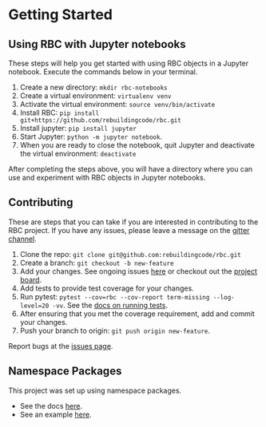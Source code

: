 # Getting Started

## Using RBC with Jupyter notebooks

These steps will help you get started with using RBC objects in a Jupyter
notebook. Execute the commands below in your terminal.

1. Create a new directory: `mkdir rbc-notebooks`
2. Create a virtual environment: `virtualenv venv`
3. Activate the virtual environment: `source venv/bin/activate`
4. Install RBC: `pip install git+https://github.com/rebuildingcode/rbc.git`
5. Install jupyter: `pip install jupyter`
6. Start Jupyter: `python -m jupyter notebook`.
7. When you are ready to close the notebook, quit Jupyter and deactivate the
virtual environment: `deactivate`

After completing the steps above, you will have a directory where you can use
and experiment with RBC objects in Jupyter notebooks.

## Contributing

These are steps that you can take if you are interested in contributing to
the RBC project. If you have any issues, please leave a message on the
[gitter channel](https://gitter.im/rebuildingcode/community).

1. Clone the repo: `git clone git@github.com:rebuildingcode/rbc.git`
2. Create a branch: `git checkout -b new-feature`
3. Add your changes. See ongoing issues [here](https://github.com/rebuildingcode/rbc/issues)
or checkout out the [project board](https://github.com/orgs/rebuildingcode/projects/2).
4. Add tests to provide test coverage for your changes.
5. Run pytest: `pytest --cov=rbc --cov-report term-missing --log-level=20 -vv`.
See the [docs on running tests](/running_tests.md).
6. After ensuring that you met the coverage requirement, add and commit your changes.
7. Push your branch to origin: `git push origin new-feature`.

Report bugs at the [issues page](https://github.com/rebuildingcode/rbc/issues).

## Namespace Packages

This project was set up using namespace packages.

* See the docs [here](https://packaging.python.org/guides/packaging-namespace-packages/).
* See an example [here](https://github.com/pypa/sample-namespace-packages/tree/master/pkgutil).
